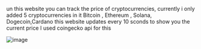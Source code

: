 un this website you can track the price of cryptocurrencies, 
currently i only added 5 cryptocurrencies in it 
Bitcoin , Ethereum , Solana, Dogecoin,Cardano
this website updates every 10 sconds to show you the current price 
I used coingecko api for this



![image](https://github.com/user-attachments/assets/82588077-c6a9-4f0b-b630-5ec3c014bfd3)
